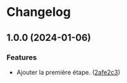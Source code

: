# Changelog

## 1.0.0 (2024-01-06)


### Features

* Ajouter la première étape. ([2afe2c3](https://github.com/regseb/roadbook/commit/2afe2c3fee582cbb8e66fc5bb3429d64e9a0e7e5))

